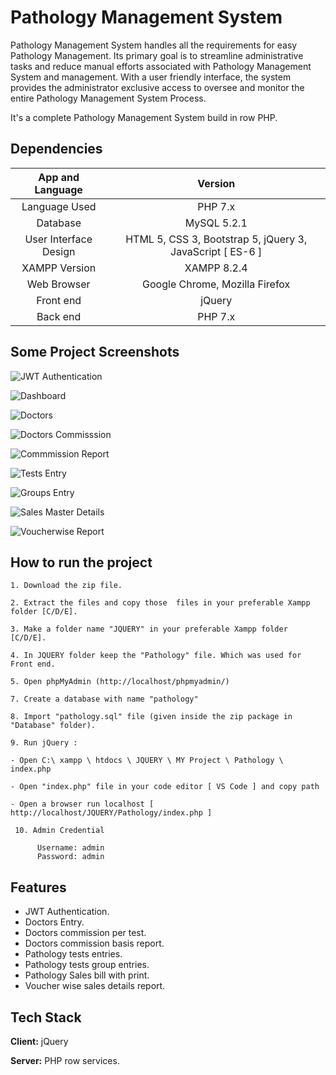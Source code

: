 # 	Pathology Management System

Pathology Management System handles all the requirements for easy Pathology Management. Its primary goal is to streamline administrative tasks and reduce manual efforts associated with Pathology Management System and management. With a user friendly interface, the system provides the administrator exclusive access to oversee and monitor the entire Pathology Management System Process.

It's a complete Pathology Management System build in row PHP.

## Dependencies

| App and Language        | Version                                                     |
| :------:                | :------:                                                    |
| Language Used           | PHP 7.x                                                     |
| Database                | MySQL 5.2.1                                                 |
| User Interface Design   | HTML 5, CSS 3, Bootstrap 5, jQuery 3, JavaScript [ ES-6 ]   |
| XAMPP Version           | XAMPP 8.2.4                                                 |
| Web Browser             | Google Chrome, Mozilla Firefox                              |
| Front end               | jQuery                              |
| Back end                | PHP 7.x                                                     |



## Some Project Screenshots

![JWT Authentication](https://github.com/ShohrabSakin/Pathology-Management-System-with-row-PHP/assets/162773557/8bc56cea-ce48-43dc-b865-8409452c8038)

![Dashboard](https://github.com/ShohrabSakin/Pathology-Management-System-with-row-PHP/assets/162773557/6078dfc5-940e-4a3f-b805-ff46fcf0cb7e)

![Doctors](https://github.com/ShohrabSakin/Pathology-Management-System-with-row-PHP/assets/162773557/1ec88f8f-65d7-4ca9-a121-83c5df1b1f35)

![Doctors Commisssion](https://github.com/ShohrabSakin/Pathology-Management-System-with-row-PHP/assets/162773557/9315694f-4fdd-4a2e-89ba-27e76a9e11a1)

![Commmission Report](https://github.com/ShohrabSakin/Pathology-Management-System-with-row-PHP/assets/162773557/cf6fc8d5-aacd-44a8-9289-06d73489a327)

![Tests Entry](https://github.com/ShohrabSakin/Pathology-Management-System-with-row-PHP/assets/162773557/5db8f81b-9dc9-4371-9065-587f1daf91b6)

![Groups Entry](https://github.com/ShohrabSakin/Pathology-Management-System-with-row-PHP/assets/162773557/ab3e7c7f-3f3d-4cc4-bff3-0416208b644b)

![Sales Master Details](https://github.com/ShohrabSakin/Pathology-Management-System-with-row-PHP/assets/162773557/4147a319-d01d-430a-a0c0-3f27ad85832b)

![Voucherwise Report](https://github.com/ShohrabSakin/Pathology-Management-System-with-row-PHP/assets/162773557/5fc01e01-9fe1-4b5f-9a1b-1e2a7dd21456)



  ## How to run the project
    1. Download the zip file.

    2. Extract the files and copy those  files in your preferable Xampp folder [C/D/E].

    3. Make a folder name "JQUERY" in your preferable Xampp folder [C/D/E].
    
    4. In JQUERY folder keep the "Pathology" file. Which was used for Front end.

    5. Open phpMyAdmin (http://localhost/phpmyadmin/)

    7. Create a database with name "pathology" 

    8. Import "pathology.sql" file (given inside the zip package in "Database" folder).

    9. Run jQuery :

    - Open C:\ xampp \ htdocs \ JQUERY \ MY Project \ Pathology \ index.php 

    - Open "index.php" file in your code editor [ VS Code ] and copy path

    - Open a browser run localhost [ http://localhost/JQUERY/Pathology/index.php ]

     10. Admin Credential

          Username: admin
          Password: admin

## Features

- JWT Authentication.
- Doctors Entry.
- Doctors commission per test.
- Doctors commission basis report.
- Pathology tests entries.
- Pathology tests group entries.
- Pathology Sales bill with print.
- Voucher wise sales details report.
  

## Tech Stack

**Client:** jQuery 

**Server:** PHP row services.

